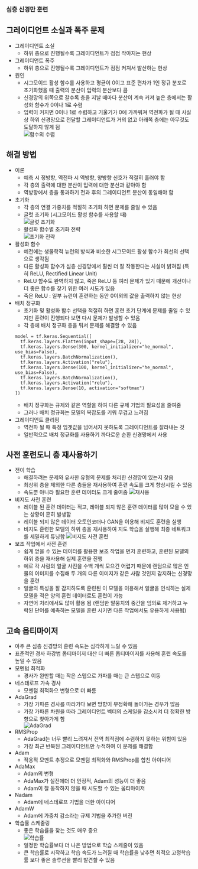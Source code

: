 ### 심층 신경만 훈련

## 그레이디언트 소실과 폭주 문제
- 그레이디언트 소실
  - 하위 층으로 진행될수록 그레이디언트가 점점 작아지는 현상
- 그레이디언트 폭주
  - 하위 층으로 진행될수록 그레이디언트가 점점 커져서 발산하는 현상
- 원인
  - 시그모이드 활성 함수를 사용하고 평균이 0이고 표준 편차가 1인 정규 분포로 초기화했을 때 출력의 분산이 입력의 분산보다 큼
  - 신경망의 위쪽으로 갈수록 층을 지날 때마다 분산이 계속 커져 높은 층에서는 활성화 함수가 0이나 1로 수렴
  - 입력이 커지면 0이나 1로 수렴하고 기울기가 0에 가까워져 역전파가 될 때 사실상 하위 신경망으로 전달할 그레이디언트가 거의 없고 아래쪽 층에는 아무것도 도달하지 않게 됨   
![함수의 수렴](https://velog.velcdn.com/images/kyungmin1029/post/def9ea6a-4ba6-4b14-9850-2e6e9c166355/image.png)

## 해결 방법
- 이론
  - 예측 시 정방향, 역전파 시 역방향, 양방향 신호가 적절히 흘러야 함
  - 각 층의 출력에 대한 분산이 입력에 대한 분산과 같아야 함
  - 역방향에서 층을 통과하기 전과 후의 그레이디언트 분산이 동일해야 함
- 초기화
  - 각 층의 연결 가중치를 적절히 초기화 하면 문제를 줄일 수 있음
  - 글럿 초기화 (시그모이드 활성 함수를 사용할 때)   
![글럿 초기화](https://velog.velcdn.com/images/kyungmin1029/post/3a137164-be17-4271-81b0-bfc9f31e8a95/image.png)
  - 활성화 함수별 초기화 전략   
![초기화 전략](https://velog.velcdn.com/images/kyungmin1029/post/9d13fc2e-b393-41b8-89ba-810942ba5e7c/image.png)
- 활성화 함수
  - 예전에는 생물학적 뉴런의 방식과 비슷한 시그모이드 활성 함수가 최선의 선택으로 생각됨
  - 다른 활성화 함수가 심층 신경망에서 훨씬 더 잘 작동한다는 사실이 밝혀짐 (특히 ReLU, Rectified Linear Unit)
  - ReLU 함수도 완벽하지 않고, 죽은 ReLU 등 여러 문제가 있기 때문에 개선이나 더 좋은 함수를 찾기 위한 여러 시도가 있음
  - 죽은 ReLU : 일부 뉴런이 훈련하는 동안 0이외의 값을 출력하지 않는 현상
- 배치 정규화
  - 초기화 및 활성화 함수 선택을 적절히 하면 훈련 초기 단계에 문제를 줄일 수 있지만 훈련이 진행되다 보면 다시 문제가 발생할 수 있음
  - 각 층에 배치 정규화 층을 둬서 문제를 해결할 수 있음
  ```
  model = tf.keras.Sequential([
    tf.keras.layers.Flatten(input_shape=[28, 28]),
    tf.keras.layers.Dense(300, kernel_initializer="he_normal", use_bias=False),
    tf.keras.layers.BatchNormalization(),
    tf.keras.layers.Activation("relu"),
    tf.keras.layers.Dense(100, kernel_initializer="he_normal", use_bias=False),
    tf.keras.layers.BatchNormalization(),
    tf.keras.layers.Activation("relu"),
    tf.keras.layers.Dense(10, activation="softmax")
  ])
  ```
  - 배치 정규화는 규제와 같은 역할을 하여 다른 규제 기법의 필요성을 줄여줌
  - 그러나 배치 정규화는 모델의 복잡도를 키워 무겁고 느려짐
- 그레이디언트 클리핑
  - 역전파 될 때 특정 임곗값을 넘어서지 못하도록 그레이디언트를 잘라내는 것
  - 일반적으로 배치 정규화를 사용하기 까다로운 순환 신경망에서 사용
 
## 사전 훈련도니 층 재사용하기
- 전이 학습
  - 해결하려는 문제와 유사한 유형의 문제를 처리한 신경망이 있는지 찾음
  - 최상위 층을 제외한 다른 층들을 재사용하여 훈련 속도를 크게 향상시킬 수 있음
  - 속도뿐 아니라 필요한 훈련 데이터도 크게 줄여줌
![재사용](https://velog.velcdn.com/images/kyungmin1029/post/1c75d11c-abe9-4ac6-9249-59b1723c04a7/image.png)
- 비지도 사전 훈련
  - 레이블 된 훈련 데이터는 적고, 레이블 되지 않은 훈련 데이터를 많이 모을 수 있는 상황이 흔히 발생함
  - 레이블 되지 않은 데이터 오토인코더나 GAN을 이용해 비지도 훈련을 실행
  - 비지도 훈련한 모델의 하위 층을 재사용하여 지도 학습을 실행해 최종 네트워크를 세밀하게 튜닝함
![비지도 사전 훈련](https://velog.velcdn.com/images/kyungmin1029/post/dff201c5-f432-4b06-98c7-f8d0e21987a2/image.png)
- 보조 작업에서 사전 훈련
  - 쉽게 얻을 수 있는 데이터를 활용한 보조 작업을 먼저 훈련하고, 훈련된 모델의 하위 층을 재사용해 실제 훈련을 진행
  - 예로 각 사람의 얼굴 사진을 수백 개씩 모으긴 어렵기 때문에 랜덤으로 많은 인물의 이미지를 수집해 두 개의 다른 이미지가 같은 사람 것인지 감지하는 신경망을 훈련
  - 얼굴의 특성을 잘 감지하도록 훈련된 이 모델을 이용해서 얼굴을 인식하는 실제 모델을 적은 양의 훈련 데이터로도 훈련이 가능
  - 자연어 처리에서도 많이 활용 됨 (랜덤한 말뭉치의 중간을 임의로 제거하고 누락된 단어를 예측하는 모델을 훈련 시키면 다른 작업에서도 유용하게 사용됨)
 
## 고속 옵티마이저
- 아주 큰 심층 신경망의 훈련 속도는 심각하게 느릴 수 있음
- 표준적인 경사 하강법 옵티마이저 대산 더 빠른 옵티마이저를 사용해 훈련 속도를 높일 수 있음
- 모멘텀 최적화
  - 경사가 완만할 때는 작은 스텝으로 가파를 때는 큰 스텝으로 이동 
- 네스테로프 가속 경사
  - 모멘텀 최적화으 변형으로 더 빠름
- AdaGrad
  - 가장 가파른 경사를 따라가다 보면 방향이 부정확해 돌아가는 경우가 많음
  - 가장 가파른 차원을 따라 그레이디언트 벡터의 스케일을 감소시켜 더 정확한 방향으로 찾아가게 함   
![AdaGrad](https://velog.velcdn.com/images/kyungmin1029/post/b787aa2d-fe58-45f7-9398-ae86e7cd4422/image.png)
- RMSProp
  - AdaGrad는 너무 빨리 느려져서 전역 최적점에 수렴하지 못하는 위험이 있음
  - 가장 최근 반복된 그레이디언트만 누적하여 이 문제를 해결함
- Adam
  - 적응적 모멘트 추정으로 모멘텀 최적화와 RMSProp를 합친 아이디어
- AdaMax
  - Adam의 변형
  - AdaMax가 실전에더 더 안정적, Adam의 성능이 더 좋음
  - Adam이 잘 동작하지 않을 때 시도할 수 있는 옵티마이저
- Nadam
  - Adam에 네스테로프 기법을 더한 아이디어
- AdamW
  - Adam에 가중치 감소라는 규제 기법을 추가한 버전 
- 학습률 스케줄링
  - 좋은 학습률을 찾는 것도 매우 중요   
![학습률](https://velog.velcdn.com/images/kyungmin1029/post/b4470f2f-6126-420d-9a81-802eb0ae6fc1/image.png)
  - 일정한 학습률보다 더 나은 방법으로 학습 스케줄이 있음
  - 큰 학습률로 시작하고 학습 속도가 느려질 때 학습률을 낮추면 최적으 고정학습률 보다 좋은 솔루션을 빨리 발견할 수 있음

